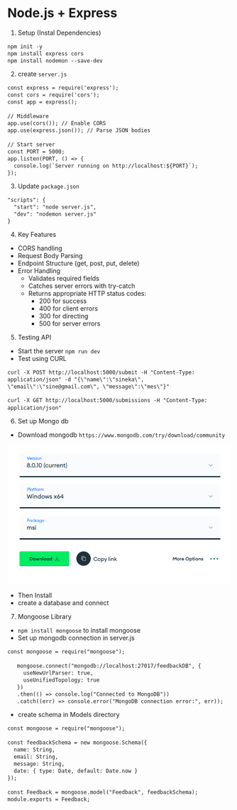 # Node.js + Express

1. Setup (Instal Dependencies)

```
npm init -y
npm install express cors
npm install nodemon --save-dev

```

2. create `server.js`

```
const express = require('express');
const cors = require('cors');
const app = express();

// Middleware
app.use(cors()); // Enable CORS
app.use(express.json()); // Parse JSON bodies

// Start server
const PORT = 5000;
app.listen(PORT, () => {
  console.log(`Server running on http://localhost:${PORT}`);
});

```

3. Update `package.json`

```
"scripts": {
  "start": "node server.js",
  "dev": "nodemon server.js"
}
```

4. Key Features

- CORS handling
- Request Body Parsing
- Endpoint Structure (get, post, put, delete)
- Error Handling
  - Validates required fields
  - Catches server errors with try-catch
  - Returns appropriate HTTP status codes:
    - 200 for success
    - 400 for client errors
    - 300 for directing 
    - 500 for server errors

5. Testing API

- Start the server `npm run dev`
- Test using CURL

```
curl -X POST http://localhost:5000/submit -H "Content-Type: application/json" -d "{\"name\":\"sineka\", \"email\":\"sine@gmail.com\", \"message\":\"mes\"}"

```

`curl -X GET http://localhost:5000/submissions -H "Content-Type: application/json"`

6. Set up Mongo db
- Download mongodb `https://www.mongodb.com/try/download/community`

![alt text](image.png)
- Then Install
- create a database and connect

7. Mongoose Library

- `npm install mongoose` to install mongoose
- Set up mongodb connection in server.js 

```
const mongoose = require("mongoose");

   mongoose.connect("mongodb://localhost:27017/feedbackDB", {
     useNewUrlParser: true,
     useUnifiedTopology: true
   })
   .then(() => console.log("Connected to MongoDB"))
   .catch((err) => console.error("MongoDB connection error:", err));
```
- create schema in Models directory

```
const mongoose = require("mongoose");

const feedbackSchema = new mongoose.Schema({
  name: String,
  email: String,
  message: String,
  date: { type: Date, default: Date.now }
});

const Feedback = mongoose.model("Feedback", feedbackSchema);
module.exports = Feedback;

```

